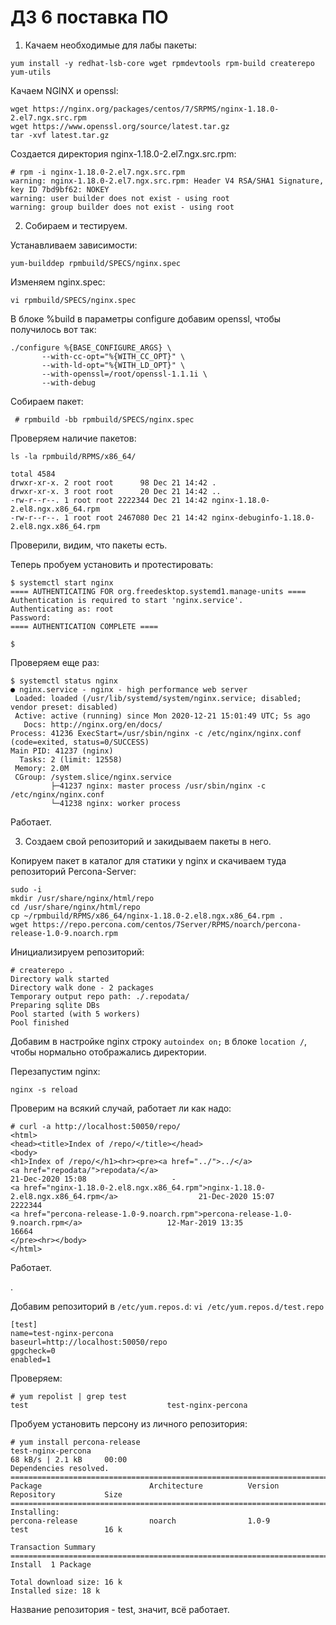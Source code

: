 # ДЗ 6 поставка ПО

1. Качаем необходимые для лабы пакеты:
```
yum install -y redhat-lsb-core wget rpmdevtools rpm-build createrepo yum-utils
```
 Качаем NGINX и openssl:
 ```
 wget https://nginx.org/packages/centos/7/SRPMS/nginx-1.18.0-2.el7.ngx.src.rpm
 wget https://www.openssl.org/source/latest.tar.gz
 tar -xvf latest.tar.gz
 ```

 Создается директория nginx-1.18.0-2.el7.ngx.src.rpm:
 ```
# rpm -i nginx-1.18.0-2.el7.ngx.src.rpm
warning: nginx-1.18.0-2.el7.ngx.src.rpm: Header V4 RSA/SHA1 Signature, key ID 7bd9bf62: NOKEY
warning: user builder does not exist - using root
warning: group builder does not exist - using root
 ```
 
2. Собираем и тестируем.

 Устанавливаем зависимости:
 
 `yum-builddep rpmbuild/SPECS/nginx.spec`
 
 Изменяем nginx.spec:
 
 `vi rpmbuild/SPECS/nginx.spec`
 
   В блоке %build в параметры configure добавим openssl, чтобы получилось вот так:
   
 ```
./configure %{BASE_CONFIGURE_ARGS} \
        --with-cc-opt="%{WITH_CC_OPT}" \
        --with-ld-opt="%{WITH_LD_OPT}" \
        --with-openssl=/root/openssl-1.1.1i \
        --with-debug
```
 
 Собираем пакет:
 
```
 # rpmbuild -bb rpmbuild/SPECS/nginx.spec
```

  Проверяем наличие пакетов: 
  
  `ls -la rpmbuild/RPMS/x86_64/`
  
  
  ```
  total 4584
  drwxr-xr-x. 2 root root      98 Dec 21 14:42 .
  drwxr-xr-x. 3 root root      20 Dec 21 14:42 ..
  -rw-r--r--. 1 root root 2222344 Dec 21 14:42 nginx-1.18.0-2.el8.ngx.x86_64.rpm
  -rw-r--r--. 1 root root 2467080 Dec 21 14:42 nginx-debuginfo-1.18.0-2.el8.ngx.x86_64.rpm
  ```
  
  Проверили, видим, что пакеты есть.
  
  Теперь пробуем установить и протестировать:
  
  ```
  $ systemctl start nginx
  ==== AUTHENTICATING FOR org.freedesktop.systemd1.manage-units ====
  Authentication is required to start 'nginx.service'.
  Authenticating as: root
  Password:
  ==== AUTHENTICATION COMPLETE ====
  
  $ 
  ```
  
  Проверяем еще раз:
  
  ```
  $ systemctl status nginx
  ● nginx.service - nginx - high performance web server
   Loaded: loaded (/usr/lib/systemd/system/nginx.service; disabled; vendor preset: disabled)
   Active: active (running) since Mon 2020-12-21 15:01:49 UTC; 5s ago
     Docs: http://nginx.org/en/docs/
  Process: 41236 ExecStart=/usr/sbin/nginx -c /etc/nginx/nginx.conf (code=exited, status=0/SUCCESS)
 Main PID: 41237 (nginx)
    Tasks: 2 (limit: 12558)
   Memory: 2.0M
   CGroup: /system.slice/nginx.service
           ├─41237 nginx: master process /usr/sbin/nginx -c /etc/nginx/nginx.conf
           └─41238 nginx: worker process
  ```
  Работает.
  
3. Создаем свой репозиторий и закидываем пакеты в него.

Копируем пакет в каталог для статики у nginx и скачиваем туда репозиторий Percona-Server:

```
sudo -i
mkdir /usr/share/nginx/html/repo
cd /usr/share/nginx/html/repo
cp ~/rpmbuild/RPMS/x86_64/nginx-1.18.0-2.el8.ngx.x86_64.rpm .
wget https://repo.percona.com/centos/7Server/RPMS/noarch/percona-release-1.0-9.noarch.rpm
```
 
 Инициализируем репозиторий:
 
  ```
  # createrepo .
  Directory walk started
  Directory walk done - 2 packages
  Temporary output repo path: ./.repodata/
  Preparing sqlite DBs
  Pool started (with 5 workers)
  Pool finished
  ```
  
 Добавим в настройке nginx строку `autoindex on;` в блоке `location /`, чтобы нормально отображались директории.
 
Перезапустим nginx: 

`nginx -s reload`

Проверим на всякий случай, работает ли как надо:

  ```
  # curl -a http://localhost:50050/repo/
  <html>
  <head><title>Index of /repo/</title></head>
  <body>
  <h1>Index of /repo/</h1><hr><pre><a href="../">../</a>
  <a href="repodata/">repodata/</a>                                          21-Dec-2020 15:08                   -
  <a href="nginx-1.18.0-2.el8.ngx.x86_64.rpm">nginx-1.18.0-2.el8.ngx.x86_64.rpm</a>                  21-Dec-2020 15:07             2222344
  <a href="percona-release-1.0-9.noarch.rpm">percona-release-1.0-9.noarch.rpm</a>                   12-Mar-2019 13:35               16664
  </pre><hr></body>
  </html>
  ```
  
Работает.

.


Добавим репозиторий в `/etc/yum.repos.d`: `vi /etc/yum.repos.d/test.repo`

  ```
  [test]
  name=test-nginx-percona                                                                               
  baseurl=http://localhost:50050/repo                                                                   
  gpgcheck=0                                                                                            
  enabled=1 
  ```
  
  Проверяем:
  
  ```
  # yum repolist | grep test
  test                               test-nginx-percona
  ```
  
Пробуем установить персону из личного репозитория:

  ```
  # yum install percona-release
test-nginx-percona                                                     68 kB/s | 2.1 kB     00:00
Dependencies resolved.
======================================================================================================
 Package                        Architecture          Version               Repository           Size
======================================================================================================
Installing:
 percona-release                noarch                1.0-9                 test                 16 k

Transaction Summary
======================================================================================================
Install  1 Package

Total download size: 16 k
Installed size: 18 k
  ```
  
  Название репозитория - test, значит, всё работает.

